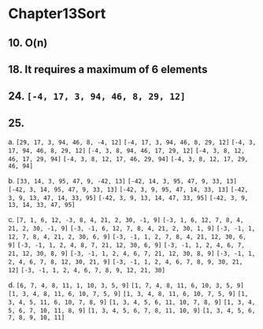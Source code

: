 # Chapter13Sort

## 10. O(n)

## 18. It requires a maximum of 6 elements

## 24. `[-4, 17, 3, 94, 46, 8, 29, 12]`

## 25. 
a.
`[29, 17, 3, 94, 46, 8, -4, 12]`
`[-4, 17, 3, 94, 46, 8, 29, 12]`
`[-4, 3, 17, 94, 46, 8, 29, 12]`
`[-4, 3, 8, 94, 46, 17, 29, 12]`
`[-4, 3, 8, 12, 46, 17, 29, 94]`
`[-4, 3, 8, 12, 17, 46, 29, 94]`
`[-4, 3, 8, 12, 17, 29, 46, 94]`

b. 
`[33, 14, 3, 95, 47, 9, -42, 13]`
`[-42, 14, 3, 95, 47, 9, 33, 13]`
`[-42, 3, 14, 95, 47, 9, 33, 13]`
`[-42, 3, 9, 95, 47, 14, 33, 13]`
`[-42, 3, 9, 13, 47, 14, 33, 95]`
`[-42, 3, 9, 13, 14, 47, 33, 95]`
`[-42, 3, 9, 13, 14, 33, 47, 95]`

c. 
`[7, 1, 6, 12, -3, 8, 4, 21, 2, 30, -1, 9]`
`[-3, 1, 6, 12, 7, 8, 4, 21, 2, 30, -1, 9]`
`[-3, -1, 6, 12, 7, 8, 4, 21, 2, 30, 1, 9]`
`[-3, -1, 1, 12, 7, 8, 4, 21, 2, 30, 6, 9]`
`[-3, -1, 1, 2, 7, 8, 4, 21, 12, 30, 6, 9]`
`[-3, -1, 1, 2, 4, 8, 7, 21, 12, 30, 6, 9]`
`[-3, -1, 1, 2, 4, 6, 7, 21, 12, 30, 8, 9]`
`[-3, -1, 1, 2, 4, 6, 7, 21, 12, 30, 8, 9]`
`[-3, -1, 1, 2, 4, 6, 7, 8, 12, 30, 21, 9]`
`[-3, -1, 1, 2, 4, 6, 7, 8, 9, 30, 21, 12]`
`[-3, -1, 1, 2, 4, 6, 7, 8, 9, 12, 21, 30]`

d.
`[6, 7, 4, 8, 11, 1, 10, 3, 5, 9]`
`[1, 7, 4, 8, 11, 6, 10, 3, 5, 9]`
`[1, 3, 4, 8, 11, 6, 10, 7, 5, 9]`
`[1, 3, 4, 8, 11, 6, 10, 7, 5, 9]`
`[1, 3, 4, 5, 11, 6, 10, 7, 8, 9]`
`[1, 3, 4, 5, 6, 11, 10, 7, 8, 9]`
`[1, 3, 4, 5, 6, 7, 10, 11, 8, 9]`
`[1, 3, 4, 5, 6, 7, 8, 11, 10, 9]`
`[1, 3, 4, 5, 6, 7, 8, 9, 10, 11]`